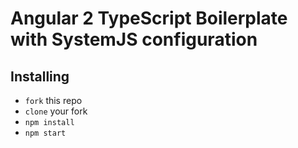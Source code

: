 # Angular 2 TypeScript Boilerplate with SystemJS configuration

## Installing
* `fork` this repo
* `clone` your fork
* `npm install`
* `npm start`